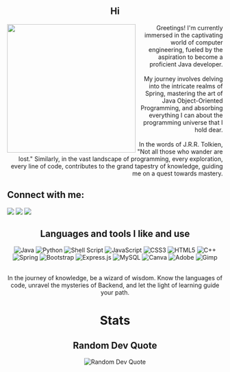 <div align="center">
  <h2>Hi</h2>
</div>

<img src="https://iili.io/HyiXz8P.png" min-width="300px" max-width="300px" width="300px" align="left">

<p align="right">
Greetings! I'm currently immersed in the captivating world of computer engineering, fueled by the aspiration to become a proficient Java developer.<br>
  <br>My journey involves delving into the intricate realms of Spring, mastering the art of Java Object-Oriented Programming, and absorbing everything I can about the programming universe that I hold dear.<br>
  <br>In the words of J.R.R. Tolkien, "Not all those who wander are lost." Similarly, in the vast landscape of programming, every exploration, every line of code, contributes to the grand tapestry of knowledge, guiding me on a quest towards mastery.
  <br>
</p>


<div align="left">
  <h2>Connect with me:</h2>
  <a href = "mailto:matheuss.cirq@outlook.com"><img src="https://img.shields.io/badge/-Gmail-%23333?style=for-the-badge&logo=gmail&logoColor=white" target="_blank"></a>
  <a href="https://instagram.com/TeuHere" target="_blank"><img src="https://img.shields.io/badge/Instagram-E4405F?style=for-the-badge&logo=instagram&logoColor=white" target="_blank"></a>
  <a href="https://www.linkedin.com/in/matheuscirqueira" target="_blank"><img src="https://img.shields.io/badge/-LinkedIn-%230077B5?style=for-the-badge&logo=linkedin&logoColor=white" target="_blank"></a>
</div>


<div align="center">
  <h2>Languages and tools I like and use </h2>
  <img src="https://img.shields.io/badge/java-%23ED8B00.svg?style=for-the-badge&logo=openjdk&logoColor=white" alt="Java">
  <img src="https://img.shields.io/badge/python-3670A0?style=for-the-badge&logo=python&logoColor=ffdd54" alt="Python">
  <img src="https://img.shields.io/badge/shell_script-%23121011.svg?style=for-the-badge&logo=gnu-bash&logoColor=white" alt="Shell Script">
  <img src="https://img.shields.io/badge/javascript-%23323330.svg?style=for-the-badge&logo=javascript&logoColor=%23F7DF1E" alt="JavaScript">
  <img src="https://img.shields.io/badge/css3-%231572B6.svg?style=for-the-badge&logo=css3&logoColor=white" alt="CSS3">
  <img src="https://img.shields.io/badge/html5-%23E34F26.svg?style=for-the-badge&logo=html5&logoColor=white" alt="HTML5">
  <img src="https://img.shields.io/badge/c++-%2300599C.svg?style=for-the-badge&logo=c%2B%2B&logoColor=white" alt="C++">
  <br>
  <img src="https://img.shields.io/badge/spring-%236DB33F.svg?style=for-the-badge&logo=spring&logoColor=white" alt="Spring">
  <img src="https://img.shields.io/badge/bootstrap-%238511FA.svg?style=for-the-badge&logo=bootstrap&logoColor=white" alt="Bootstrap">
  <img src="https://img.shields.io/badge/express.js-%23404d59.svg?style=for-the-badge&logo=express&logoColor=%2361DAFB" alt="Express.js">
  <img src="https://img.shields.io/badge/mysql-%2300000f.svg?style=for-the-badge&logo=mysql&logoColor=white" alt="MySQL">
  <img src="https://img.shields.io/badge/Canva-%2300C4CC.svg?style=for-the-badge&logo=Canva&logoColor=white" alt="Canva">
  <img src="https://img.shields.io/badge/adobe-%23FF0000.svg?style=for-the-badge&logo=adobe&logoColor=white" alt="Adobe">
  <img src="https://img.shields.io/badge/Gimp-657D8B?style=for-the-badge&logo=gimp&logoColor=FFFFFF" alt="Gimp">
  <br
  <img src="https://img.shields.io/badge/figma-%23F24E1E.svg?style=for-the-badge&logo=figma&logoColor=white" alt="Figma">
</div>
<br>
<p align="center">
In the journey of knowledge, be a wizard of wisdom. Know the languages of code, unravel the mysteries of Backend, and let the light of learning guide your path.
</p>

<div align="center">
  <h1>Stats </h1>
  <table style="margin: 0 auto; display: none;">
    <tr>
      <td>
        <img height="170px" src="https://github-readme-streak-stats.herokuapp.com/?user=teteuhere&theme=dark&hide_border=false"/>
      </td>
      <td>
        <img height="170px" src="https://github-readme-stats.vercel.app/api/top-langs/?username=teteuhere&theme=dark&hide_border=false&include_all_commits=true&count_private=false&layout=compact"/> 
      </td>
    </tr>
  </table>
</div>

<div align="center">
  <h2>Random Dev Quote</h2>
  <img src="https://quotes-github-readme.vercel.app/api?type=horizontal&theme=radical" alt="Random Dev Quote">
</div>

